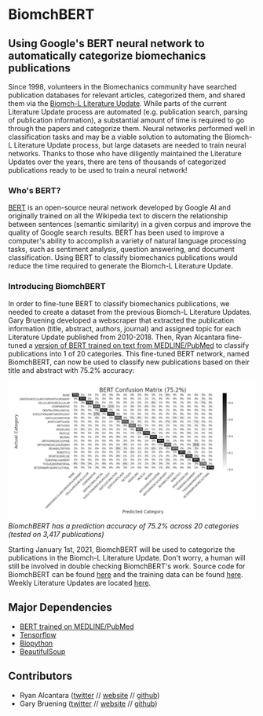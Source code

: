 # BiomchBERT 
## Using Google's BERT neural network to automatically categorize biomechanics publications

Since 1998, volunteers in the Biomechanics community have searched publication databases for relevant 
articles, categorized them, and shared them via the 
[Biomch-L Literature Update](https://biomch-l.isbweb.org/forum/biomch-l-forums/literature-update). While parts of the 
current Literature Update process are automated (e.g. publication search, parsing of publication information), a 
substantial amount of time is required to go through the papers and categorize them. Neural networks performed well
in classification tasks and may be a viable solution to automating the Biomch-L Literature Update process, but large
datasets are needed to train neural networks. Thanks to those who have diligently maintained the Literature Updates over
the years, there are tens of thousands of categorized publications ready to be used to train a neural network!

### Who's BERT?
[BERT](https://ai.googleblog.com/2018/11/open-sourcing-bert-state-of-art-pre.html) is an open-source neural network
developed by Google AI and originally trained on all the Wikipedia text to discern the relationship between
sentences (semantic similarity) in a given corpus and improve the quality of Google search results. BERT has been used
to improve a computer's ability to accomplish a variety of natural language processing tasks, such as sentiment
analysis, question answering, and document classification. Using BERT to classify biomechanics publications would
reduce the time required to generate the Biomch-L Literature Update. 

### Introducing BiomchBERT
In order to fine-tune BERT to classify biomechanics publications, we needed to create a dataset from the previous
Biomch-L Literature Updates. Gary Bruening developed a webscraper that extracted the publication information (title,
abstract, authors, journal) and assigned topic for each Literature Update published from 2010-2018. Then, Ryan Alcantara
fine-tuned a [version of BERT trained on text from MEDLINE/PubMed](https://tfhub.dev/google/experts/bert/pubmed/2) to
classify publications into 1 of 20 categories. This fine-tuned BERT network, named BiomchBERT, can now be used to classify 
new publications based on their title and abstract with 75.2% accuracy:

![BiomchBERT_Accuracy](Plots/BERT32_predict.png) *BiomchBERT has a prediction accuracy of 75.2% across 20 categories (tested on 3,417 publications)*

Starting January 1st, 2021, BiomchBERT will be used to categorize the publications in the Biomch-L Literature Update. 
Don't worry, a human will still be involved in double checking BiomchBERT's work. Source code for BiomchBERT can be found
[here](Construct_Models/BERT_lit_up.ipynb) and the training data can be found [here](Data). Weekly Literature Updates
are located [here](Updates).

## Major Dependencies
* [BERT trained on MEDLINE/PubMed](https://tfhub.dev/google/experts/bert/pubmed/2)
* [Tensorflow](https://www.tensorflow.org/install)
* [Biopython](https://biopython.org/wiki/Download)
* [BeautifulSoup](https://www.crummy.com/software/BeautifulSoup/bs4/doc/)

## Contributors
- Ryan Alcantara ([twitter](https://twitter.com/Ryan_Alcantara_) // [website](https://ryan-alcantara.com) // [github](https://github.com/alcantarar)) 
- Gary Bruening ([twitter](https://twitter.com/garebearbru) // [website](https://gbruening.github.io/) // [github](https://github.com/GBruening))
